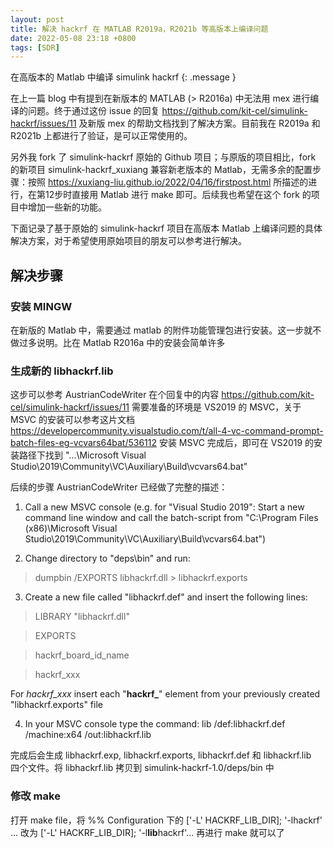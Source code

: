 ```yaml
---
layout: post
title: 解决 hackrf 在 MATLAB R2019a，R2021b 等高版本上编译问题
date: 2022-05-08 23:18 +0800
tags: [SDR]
---
```


在高版本的 Matlab 中编译 simulink hackrf 
{: .message }

在上一篇 blog 中有提到在新版本的 MATLAB (> R2016a) 中无法用 mex 进行编译的问题。终于通过这份 issue 的回复 <https://github.com/kit-cel/simulink-hackrf/issues/11> 及新版 mex 的帮助文档找到了解决方案。目前我在 R2019a 和 R2021b 上都进行了验证，是可以正常使用的。

另外我 fork 了 simulink-hackrf 原始的 Github 项目；与原版的项目相比，fork 的新项目 simulink-hackrf_xuxiang 兼容新老版本的 Matlab，无需多余的配置步骤：按照 <https://xuxiang-liu.github.io/2022/04/16/firstpost.html> 所描述的进行，在第12步时直接用 Matlab 进行 make 即可。后续我也希望在这个 fork 的项目中增加一些新的功能。

下面记录了基于原始的 simulink-hackrf 项目在高版本 Matlab 上编译问题的具体解决方案，对于希望使用原始项目的朋友可以参考进行解决。

## 解决步骤

### 安装 MINGW

在新版的 Matlab 中，需要通过 matlab 的附件功能管理包进行安装。这一步就不做过多说明。比在 Matlab R2016a 中的安装会简单许多

### 生成新的 libhackrf.lib

这步可以参考 AustrianCodeWriter 在个回复中的内容 <https://github.com/kit-cel/simulink-hackrf/issues/11> 需要准备的环境是 VS2019 的 MSVC，关于 MSVC 的安装可以参考这片文档 <https://developercommunity.visualstudio.com/t/all-4-vc-command-prompt-batch-files-eg-vcvars64bat/536112> 安装 MSVC 完成后，即可在 VS2019 的安装路径下找到 "...\Microsoft Visual Studio\2019\Community\VC\Auxiliary\Build\vcvars64.bat" 

后续的步骤 AustrianCodeWriter 已经做了完整的描述：

1. Call a new MSVC console (e.g. for "Visual Studio 2019": Start a new command line window and call the batch-script from "C:\Program Files (x86)\Microsoft Visual Studio\2019\Community\VC\Auxiliary\Build\vcvars64.bat")

2. Change directory to "deps\bin" and run:
> dumpbin /EXPORTS libhackrf.dll > libhackrf.exports

3. Create a new file called "libhackrf.def" and insert the following lines:

>  LIBRARY "libhackrf.dll"
   
>  EXPORTS
   
>  hackrf_board_id_name
   
>  hackrf_xxx
   
For _hackrf_xxx_ insert each "**hackrf_**" element from your previously created
   "libhackrf.exports" file

4. In your MSVC console type the command:
lib /def:libhackrf.def /machine:x64 /out:libhackrf.lib

完成后会生成 libhackrf.exp, libhackrf.exports, libhackrf.def 和 libhackrf.lib　四个文件。将 libhackrf.lib 拷贝到 simulink-hackrf-1.0/deps/bin 中

### 修改 make 

打开 make file，将 %% Configuration 下的 ['-L' HACKRF_LIB_DIR]; '-lhackrf' ... 改为 ['-L' HACKRF_LIB_DIR]; '-l**lib**hackrf'... 再进行 make 就可以了

